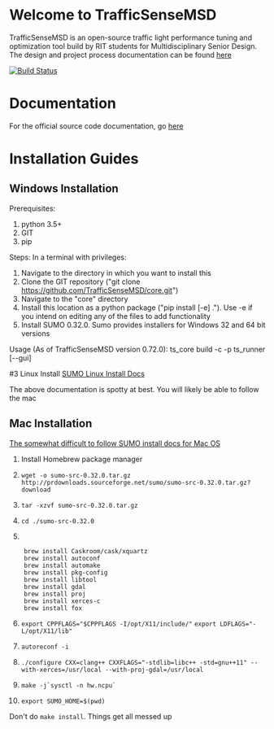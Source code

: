 # Welcome to TrafficSenseMSD
TrafficSenseMSD is an open-source traffic light performance tuning and optimization tool build
by RIT students for Multidisciplinary Senior Design. The design and project process documentation can be found [here](http://edge.rit.edu/edge/P18393/public/Home)

[![Build Status](https://travis-ci.org/TrafficSenseMSD/core.svg?branch=master)](https://travis-ci.org/TrafficSenseMSD/core)


# Documentation
For the official source code documentation, go [here](https://trafficsensemsd.github.io/core/)


# Installation Guides

## Windows Installation
Prerequisites:
1) python 3.5+
2) GIT
3) pip

Steps:
In a terminal with privileges:
1) Navigate to the directory in which you want to install this
2) Clone the GIT repository ("git clone https://github.com/TrafficSenseMSD/core.git")
3) Navigate to the "core" directory
4) Install this location as a python package ("pip install [-e] ."). Use -e if you intend on editing any of the files to add functionality
5) Install SUMO 0.32.0. Sumo provides installers for Windows 32 and 64 bit versions


Usage (As of TrafficSenseMSD version 0.72.0):
ts_core build -c <path> -p <path>
ts_runner <path> [--gui]

#3 Linux Install
[SUMO Linux Install Docs](http://sumo.dlr.de/wiki/Installing/Linux_Build)

The above documentation is spotty at best.  You will likely be able to follow the mac

## Mac Installation
[The somewhat difficult to follow SUMO install docs for Mac OS](http://sumo.dlr.de/wiki/Installing/MacOS_Build_w_Homebrew)

1) Install Homebrew package manager
2) `wget -o sumo-src-0.32.0.tar.gz http://prdownloads.sourceforge.net/sumo/sumo-src-0.32.0.tar.gz?download`
3) `tar -xzvf sumo-src-0.32.0.tar.gz`
4) `cd ./sumo-src-0.32.0`

5) 
``` brew update
    brew install Caskroom/cask/xquartz
    brew install autoconf
    brew install automake
    brew install pkg-config
    brew install libtool
    brew install gdal
    brew install proj
    brew install xerces-c
    brew install fox
```
    
6) `export CPPFLAGS="$CPPFLAGS -I/opt/X11/include/"`
    `export LDFLAGS="-L/opt/X11/lib"`
    
7) `autoreconf -i`
8) `./configure CXX=clang++ CXXFLAGS="-stdlib=libc++ -std=gnu++11" --with-xerces=/usr/local --with-proj-gdal=/usr/local`
9) ```make -j`sysctl -n hw.ncpu` ```
10) `export SUMO_HOME=$(pwd)`

Don't do `make install`. Things get all messed up

